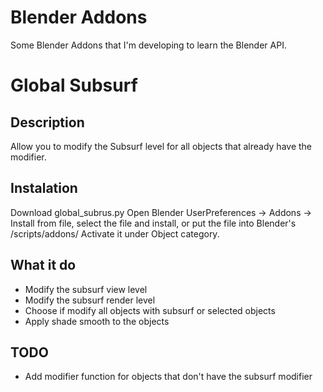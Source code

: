 Blender Addons
==============

Some Blender Addons that I'm developing to learn the Blender API.

Global Subsurf
==============

Description
----------
Allow you to modify the Subsurf level for all objects that already have the modifier.

Instalation
-----------
Download global_subrus.py Open Blender UserPreferences -> Addons -> Install from file, select the file and install, or put the file into Blender's /scripts/addons/
Activate it under Object category.

What it do
---------
* Modify the subsurf view level
* Modify the subsurf render level
* Choose if modify all objects with subsurf or selected objects
* Apply shade smooth to the objects

TODO
----

* Add modifier function for objects that don't have the subsurf modifier

